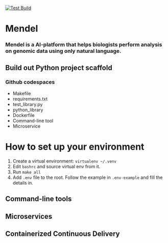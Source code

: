 [![Test Build](https://github.com/garg-ankush/mendel/actions/workflows/main.yml/badge.svg)](https://github.com/garg-ankush/mendel/actions/workflows/main.yml)
# Mendel

### Mendel is a AI-platform that helps biologists perform analysis on genomic data using only natural language.

## Build out Python project scaffold
### Github codespaces
* Makefile
* requirements.txt
* test_library.py
* python_library
* Dockerfile
* Command-line tool
* Microservice

# How to set up your environment
1. Create a virtual environment: `virtualenv ~/.venv`
2. Edit `bashrc` and source virtual env from it.
3. Run `make all`
4. Add `.env` file to the root. Follow the example in `.env-example` and fill the details in.

## Command-line tools

## Microservices

## Containerized Continuous Delivery

